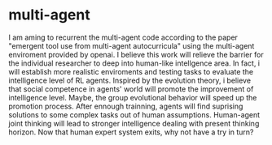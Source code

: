 # multi-agent

I am aming to recurrent the multi-agent code according to the paper "emergent tool use from multi-agent autocurricula" using the multi-agent enviroment provided by openai. I believe this work will relieve the barrier for the individual researcher to deep into human-like intellgence area. In fact, i will establish more realistic enviroments and testing tasks to evaluate the intelligence level of RL agents. 
Inspired by the evolution theory, i believe that social competence in agents' world will promote the improvement of intelligence level. Maybe, the group evolutional behavior will speed up the promotion process. After ennough trainning, agents will find suprising solutions to some complex tasks out of human assumptions. Human-agent joint thinking will lead to stronger intelligence dealing with present thinking horizon. Now that human expert system exits, why not have a try in turn?
